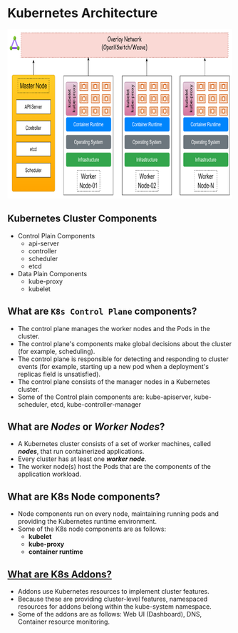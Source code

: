 # Kubernetes Architecture

<img src="images/k8s_architecture.png" width="700" height="380">

## Kubernetes Cluster Components

- Control Plain Components
  - api-server
  - controller
  - scheduler
  - etcd
- Data Plain Components
  - kube-proxy
  - kubelet

## What are `K8s Control Plane` components?

- The control plane manages the worker nodes and the Pods in the cluster.
- The control plane's components make global decisions about the cluster (for example, scheduling).
- The control plane is responsible for detecting and responding to cluster events (for example, starting up a new pod when a deployment's replicas field is unsatisfied).
- The control plane consists of the manager nodes in a Kubernetes cluster.
- Some of the Control plain components are: kube-apiserver, kube-scheduler, etcd, kube-controller-manager

## What are _Nodes_ or _Worker Nodes_?

- A Kubernetes cluster consists of a set of worker machines, called <b>_nodes_</b>, that run containerized applications.
- Every cluster has at least one <b>_worker node_</b>.
- The worker node(s) host the Pods that are the components of the application workload.

## What are K8s Node components?

- Node components run on every node, maintaining running pods and providing the Kubernetes runtime environment.
- Some of the K8s node components are as follows:
  - **kubelet**
  - **kube-proxy**
  - **container runtime**

## [What are K8s Addons?](https://kubernetes.io/docs/concepts/cluster-administration/addons/)

- Addons use Kubernetes resources to implement cluster features.
- Because these are providing cluster-level features, namespaced resources for addons belong within the kube-system namespace.
- Some of the addons are as follows: Web UI (Dashboard), DNS, Container resource monitoring.
